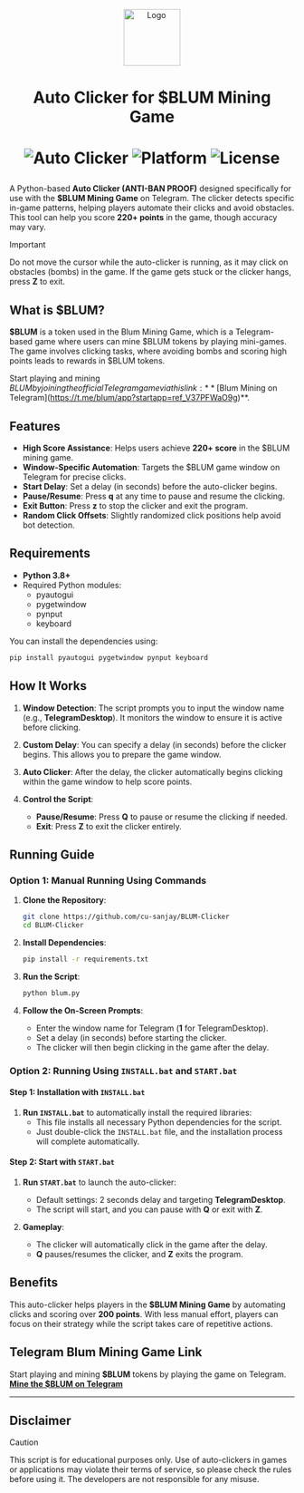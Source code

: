 <p align="center">
  <img src="https://github.com/user-attachments/assets/fab94859-c95e-41ae-862d-d4189dcbc190" alt="Logo" width="100" height="100">
</p>

<h1 align="center">Auto Clicker for $BLUM Mining Game</h1>

<h1 align="center">
  
  ![Auto Clicker](https://img.shields.io/badge/Python-3.8%2B-blue.svg)
  ![Platform](https://img.shields.io/badge/Platform-Windows%20%7C%20Mac%20%7C%20Linux-green.svg)
  ![License](https://img.shields.io/badge/License-MIT-lightgrey.svg)
  
</h1>

A Python-based **Auto Clicker (ANTI-BAN PROOF)** designed specifically for use with the **$BLUM Mining Game** on Telegram. The clicker detects specific in-game patterns, helping players automate their clicks and avoid obstacles. This tool can help you score **220+ points** in the game, though accuracy may vary. 

> [!IMPORTANT]  
> Do not move the cursor while the auto-clicker is running, as it may click on obstacles (bombs) in the game. If the game gets stuck or the clicker hangs, press **Z** to exit.

## What is $BLUM?

**$BLUM** is a token used in the Blum Mining Game, which is a Telegram-based game where users can mine $BLUM tokens by playing mini-games. The game involves clicking tasks, where avoiding bombs and scoring high points leads to rewards in $BLUM tokens. 

Start playing and mining $BLUM by joining the official Telegram game via this link: **[$Blum Mining on Telegram](https://t.me/blum/app?startapp=ref_V37PFWaO9g)**.

## Features

- **High Score Assistance**: Helps users achieve **220+ score** in the $BLUM mining game.
- **Window-Specific Automation**: Targets the $BLUM game window on Telegram for precise clicks.
- **Start Delay**: Set a delay (in seconds) before the auto-clicker begins.
- **Pause/Resume**: Press **q** at any time to pause and resume the clicking.
- **Exit Button**: Press **z** to stop the clicker and exit the program.
- **Random Click Offsets**: Slightly randomized click positions help avoid bot detection.

## Requirements

- **Python 3.8+**
- Required Python modules:
  - pyautogui
  - pygetwindow
  - pynput
  - keyboard

You can install the dependencies using:

```bash
pip install pyautogui pygetwindow pynput keyboard
```

## How It Works

1. **Window Detection**: The script prompts you to input the window name (e.g., **TelegramDesktop**). It monitors the window to ensure it is active before clicking.

2. **Custom Delay**: You can specify a delay (in seconds) before the clicker begins. This allows you to prepare the game window.

3. **Auto Clicker**: After the delay, the clicker automatically begins clicking within the game window to help score points. 

4. **Control the Script**:
   - **Pause/Resume**: Press **Q** to pause or resume the clicking if needed.
   - **Exit**: Press **Z** to exit the clicker entirely.

## Running Guide

### Option 1: Manual Running Using Commands

1. **Clone the Repository**:
   ```bash
   git clone https://github.com/cu-sanjay/BLUM-Clicker
   cd BLUM-Clicker
   ```

2. **Install Dependencies**:
   ```bash
   pip install -r requirements.txt
   ```

3. **Run the Script**:
   ```bash
   python blum.py
   ```

4. **Follow the On-Screen Prompts**:
   - Enter the window name for Telegram (**1** for TelegramDesktop).
   - Set a delay (in seconds) before starting the clicker.
   - The clicker will then begin clicking in the game after the delay.

### Option 2: Running Using `INSTALL.bat` and `START.bat`

#### Step 1: Installation with `INSTALL.bat`

1. **Run `INSTALL.bat`** to automatically install the required libraries:
   - This file installs all necessary Python dependencies for the script.
   - Just double-click the `INSTALL.bat` file, and the installation process will complete automatically.

#### Step 2: Start with `START.bat`

1. **Run `START.bat`** to launch the auto-clicker:
   - Default settings: 2 seconds delay and targeting **TelegramDesktop**.
   - The script will start, and you can pause with **Q** or exit with **Z**.
  
2. **Gameplay**:
   - The clicker will automatically click in the game after the delay.
   - **Q** pauses/resumes the clicker, and **Z** exits the program.

## Benefits

This auto-clicker helps players in the **$BLUM Mining Game** by automating clicks and scoring over **200 points**. With less manual effort, players can focus on their strategy while the script takes care of repetitive actions.

## Telegram Blum Mining Game Link

Start playing and mining **$BLUM** tokens by playing the game on Telegram. [**Mine the $BLUM on Telegram**](https://t.me/blum/app?startapp=ref_V37PFWaO9g)

---

## Disclaimer
> [!CAUTION]
> This script is for educational purposes only. Use of auto-clickers in games or applications may violate their terms of service, so please check the rules before using it. The developers are not responsible for any misuse.
